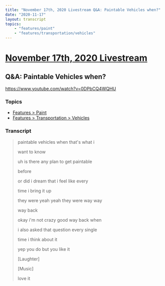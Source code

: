 ```yaml
---
title: "November 17th, 2020 Livestream Q&A: Paintable Vehicles when?"
date: "2020-11-17"
layout: transcript
topics:
    - "features/paint"
    - "features/transportation/vehicles"
---
```

# [November 17th, 2020 Livestream](../2020-11-17.md)
## Q&A: Paintable Vehicles when?
https://www.youtube.com/watch?v=0DPbCQ4WQHU

### Topics
* [Features > Paint](../topics/features/paint.md)
* [Features > Transportation > Vehicles](../topics/features/transportation/vehicles.md)

### Transcript

> paintable vehicles when that's what i
>
> want to know
>
> uh is there any plan to get paintable
>
> before
>
> or did i dream that i feel like every
>
> time i bring it up
>
> they were yeah yeah they were way way
>
> way back
>
> okay i'm not crazy good way back when
>
> i also asked that question every single
>
> time i think about it
>
> yep you do but you like it
>
> [Laughter]
>
> [Music]
>
> love it
>
